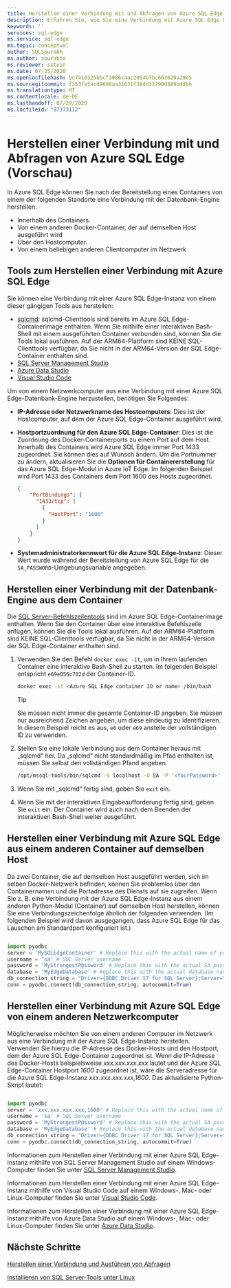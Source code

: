 ```yaml
---
title: Herstellen einer Verbindung mit und Abfragen von Azure SQL Edge (Vorschau)
description: Erfahren Sie, wie Sie eine Verbindung mit Azure SQL Edge herstellen und Abfragen durchführen (Vorschau).
keywords: ''
services: sql-edge
ms.service: sql-edge
ms.topic: conceptual
author: SQLSourabh
ms.author: sourabha
ms.reviewer: sstein
ms.date: 07/25/2020
ms.openlocfilehash: bc7410325bbcf3086c4ac2054b7bc663629a29e5
ms.sourcegitcommit: f353fe5acd9698aa31631f38dd32790d889b4dbb
ms.translationtype: HT
ms.contentlocale: de-DE
ms.lasthandoff: 07/29/2020
ms.locfileid: "87373112"
---
```

# <a name="connect-and-query-azure-sql-edge-preview"></a>Herstellen einer Verbindung mit und Abfragen von Azure SQL Edge (Vorschau)

In Azure SQL Edge können Sie nach der Bereitstellung eines Containers von einem der folgenden Standorte eine Verbindung mit der Datenbank-Engine herstellen:

- Innerhalb des Containers.
- Von einem anderen Docker-Container, der auf demselben Host ausgeführt wird
- Über den Hostcomputer.
- Von einem beliebigen anderen Clientcomputer im Netzwerk

## <a name="tools-to-connect-to-azure-sql-edge"></a>Tools zum Herstellen einer Verbindung mit Azure SQL Edge

Sie können eine Verbindung mit einer Azure SQL Edge-Instanz von einem dieser gängigen Tools aus herstellen:

* [sqlcmd](https://docs.microsoft.com/sql/linux/sql-server-linux-setup-tools): sqlcmd-Clienttools sind bereits im Azure SQL Edge-Containerimage enthalten. Wenn Sie mithilfe einer interaktiven Bash-Shell mit einem ausgeführten Container verbunden sind, können Sie die Tools lokal ausführen. Auf der ARM64-Plattform sind KEINE SQL-Clienttools verfügbar, da Sie nicht in der ARM64-Version der SQL Edge-Container enthalten sind. 
* [SQL Server Management Studio](https://docs.microsoft.com/sql/ssms/sql-server-management-studio-ssms)
* [Azure Data Studio](https://docs.microsoft.com/sql/azure-data-studio/download-azure-data-studio)
* [Visual Studio Code](https://docs.microsoft.com/sql/visual-studio-code/sql-server-develop-use-vscode)

Um von einem Netzwerkcomputer aus eine Verbindung mit einer Azure SQL Edge-Datenbank-Engine herzustellen, benötigen Sie Folgendes:

- **IP-Adresse oder Netzwerkname des Hostcomputers**: Dies ist der Hostcomputer, auf dem der Azure SQL Edge-Container ausgeführt wird.
- **Hostportzuordnung für den Azure SQL Edge-Container**: Dies ist die Zuordnung des Docker-Containerports zu einem Port auf dem Host. Innerhalb des Containers wird Azure SQL Edge immer Port 1433 zugeordnet. Sie können dies auf Wunsch ändern. Um die Portnummer zu ändern, aktualisieren Sie die **Optionen für Containererstellung** für das Azure SQL Edge-Modul in Azure IoT Edge. Im folgenden Beispiel wird Port 1433 des Containers dem Port 1600 des Hosts zugeordnet.

    ```JSON
    {
        "PortBindings": {
          "1433/tcp": [
            {
              "HostPort": "1600"
            }
          ]
        }
    }
    ```

- **Systemadministratorkennwort für die Azure SQL Edge-Instanz**: Dieser Wert wurde während der Bereitstellung von Azure SQL Edge für die `SA_PASSWORD`-Umgebungsvariable angegeben.

## <a name="connect-to-the-database-engine-from-within-the-container"></a>Herstellen einer Verbindung mit der Datenbank-Engine aus dem Container

Die [SQL Server-Befehlszeilentools](https://docs.microsoft.com/sql/linux/sql-server-linux-setup-tools) sind im Azure SQL Edge-Containerimage enthalten. Wenn Sie den Container über eine interaktive Befehlszeile anfügen, können Sie die Tools lokal ausführen. Auf der ARM64-Plattform sind KEINE SQL-Clienttools verfügbar, da Sie nicht in der ARM64-Version der SQL Edge-Container enthalten sind. 

1. Verwenden Sie den Befehl `docker exec -it`, um in Ihrem laufenden Container eine interaktive Bash-Shell zu starten. Im folgenden Beispiel entspricht `e69e056c702d` der Container-ID.

    ```bash
    docker exec -it <Azure SQL Edge container ID or name> /bin/bash
    ```

    > [!TIP]
    > Sie müssen nicht immer die gesamte Container-ID angeben. Sie müssen nur ausreichend Zeichen angeben, um diese eindeutig zu identifizieren. In diesem Beispiel reicht es aus, `e6` oder `e69` anstelle der vollständigen ID zu verwenden.

2. Stellen Sie eine lokale Verbindung aus dem Container heraus mit „sqlcmd“ her. Da „sqlcmd“ nicht standardmäßig im Pfad enthalten ist, müssen Sie selbst den vollständigen Pfand angeben.

    ```bash
    /opt/mssql-tools/bin/sqlcmd -S localhost -U SA -P '<YourPassword>'
    ```

3. Wenn Sie mit „sqlcmd“ fertig sind, geben Sie `exit` ein.

4. Wenn Sie mit der interaktiven Eingabeaufforderung fertig sind, geben Sie `exit` ein. Der Container wird auch nach dem Beenden der interaktiven Bash-Shell weiter ausgeführt.

## <a name="connect-to-azure-sql-edge-from-another-container-on-the-same-host"></a>Herstellen einer Verbindung mit Azure SQL Edge aus einem anderen Container auf demselben Host

Da zwei Container, die auf demselben Host ausgeführt werden, sich im selben Docker-Netzwerk befinden, können Sie problemlos über den Containernamen und die Portadresse des Diensts auf sie zugreifen. Wenn Sie z. B. eine Verbindung mit der Azure SQL Edge-Instanz aus einem anderen Python-Modul (Container) auf demselben Host herstellen, können Sie eine Verbindungszeichenfolge ähnlich der folgenden verwenden. (Im folgenden Beispiel wird davon ausgegangen, dass Azure SQL Edge für das Lauschen am Standardport konfiguriert ist.)

```python

import pyodbc
server = 'MySQLEdgeContainer' # Replace this with the actual name of your SQL Edge Docker container
username = 'sa' # SQL Server username
password = 'MyStrongestP@ssword' # Replace this with the actual SA password from your deployment
database = 'MyEdgeDatabase' # Replace this with the actual database name from your deployment. If you do not have a database created, you can use Master database.
db_connection_string = "Driver={ODBC Driver 17 for SQL Server};Server=" + server + ";Database=" + database + ";UID=" + username + ";PWD=" + password + ";"
conn = pyodbc.connect(db_connection_string, autocommit=True)

```

## <a name="connect-to-azure-sql-edge-from-another-network-machine"></a>Herstellen einer Verbindung mit Azure SQL Edge von einem anderen Netzwerkcomputer

Möglicherweise möchten Sie von einem anderen Computer im Netzwerk aus eine Verbindung mit der Azure SQL Edge-Instanz herstellen. Verwenden Sie hierzu die IP-Adresse des Docker-Hosts und den Hostport, dem der Azure SQL Edge-Container zugeordnet ist. Wenn die IP-Adresse des Docker-Hosts beispielsweise *xxx.xxx.xxx.xxx* lautet und der Azure SQL Edge-Container Hostport *1600* zugeordnet ist, wäre die Serveradresse für die Azure SQL Edge-Instanz *xxx.xxx.xxx.xxx,1600*. Das aktualisierte Python-Skript lautet:

```python

import pyodbc
server = 'xxx.xxx.xxx.xxx,1600' # Replace this with the actual name of your SQL Edge Docker container
username = 'sa' # SQL Server username
password = 'MyStrongestP@ssword' # Replace this with the actual SA password from your deployment
database = 'MyEdgeDatabase' # Replace this with the actual database name from your deployment. If you do not have a database created, you can use Master database.
db_connection_string = "Driver={ODBC Driver 17 for SQL Server};Server=" + server + ";Database=" + database + ";UID=" + username + ";PWD=" + password + ";"
conn = pyodbc.connect(db_connection_string, autocommit=True)

```

Informationen zum Herstellen einer Verbindung mit einer Azure SQL Edge-Instanz mithilfe von SQL Server Management Studio auf einem Windows-Computer finden Sie unter [SQL Server Management Studio](https://docs.microsoft.com/sql/linux/sql-server-linux-manage-ssms).

Informationen zum Herstellen einer Verbindung mit einer Azure SQL Edge-Instanz mithilfe von Visual Studio Code auf einem Windows-, Mac- oder Linux-Computer finden Sie unter [Visual Studio Code](https://docs.microsoft.com/sql/visual-studio-code/sql-server-develop-use-vscode).

Informationen zum Herstellen einer Verbindung mit einer Azure SQL Edge-Instanz mithilfe von Azure Data Studio auf einem Windows-, Mac- oder Linux-Computer finden Sie unter [Azure Data Studio](https://docs.microsoft.com/sql/azure-data-studio/quickstart-sql-server).

## <a name="next-steps"></a>Nächste Schritte

[Herstellen einer Verbindung und Ausführen von Abfragen](https://docs.microsoft.com/sql/linux/sql-server-linux-configure-docker#connect-and-query)

[Installieren von SQL Server-Tools unter Linux](https://docs.microsoft.com/sql/linux/sql-server-linux-setup-tools)
